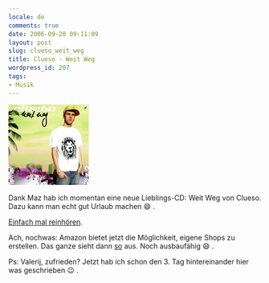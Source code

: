 ```yaml
---
locale: de
comments: true
date: 2006-09-20 09:11:09
layout: post
slug: clueso_weit_weg
title: Clueso - Weit Weg
wordpress_id: 207
tags:
- Musik
---
```


[![](/images/2006-09-20-clueso_weit_weg/clueso-weitweg.jpg)](http://www.amazon.de/gp/product/B000FBH4DA?ie=UTF8&site-redirect=de&tag=wannawork-21&linkCode=as2&camp=1638&creative=6742&creativeASIN=B000FBH4DA)

Dank Maz hab ich momentan eine neue Lieblings-CD: Weit Weg von Clueso. Dazu
kann man echt gut Urlaub machen :smile: .

[Einfach mal reinhören](http://www.amazon.de/gp/product/B000FBH4DA?ie=UTF8&site-redirect=de&tag=wannawork-21&linkCode=as2&camp=1638&creative=6742&creativeASIN=B000FBH4DA). 

Ach, nochwas: Amazon bietet jetzt die Möglichkeit, eigene Shops zu erstellen.
Das ganze sieht dann [so](http://astore.amazon.de/wannawork-21) aus. Noch
ausbaufähig :smile: .

Ps: Valerij, zufrieden? Jetzt hab ich schon den 3. Tag hintereinander hier was
geschrieben :wink: .
